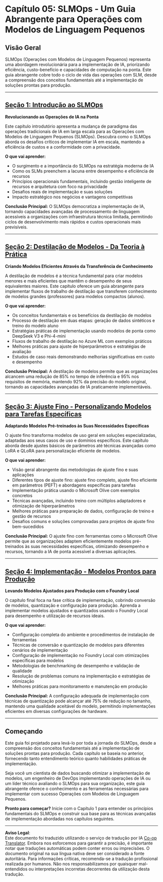 <!--
CO_OP_TRANSLATOR_METADATA:
{
  "original_hash": "2db7a2f6e9873c3cd09fea6736bf360b",
  "translation_date": "2025-09-17T13:35:47+00:00",
  "source_file": "Module05/README.md",
  "language_code": "pt"
}
-->
# Capítulo 05: SLMOps - Um Guia Abrangente para Operações com Modelos de Linguagem Pequenos

## Visão Geral

SLMOps (Operações com Modelos de Linguagem Pequenos) representa uma abordagem revolucionária para a implementação de IA, priorizando eficiência, custo-benefício e capacidades de computação na ponta. Este guia abrangente cobre todo o ciclo de vida das operações com SLM, desde a compreensão dos conceitos fundamentais até a implementação de soluções prontas para produção.

---

## [Seção 1: Introdução ao SLMOps](./01.IntroduceSLMOps.md)

**Revolucionando as Operações de IA na Ponta**

Este capítulo introdutório apresenta a mudança de paradigma das operações tradicionais de IA em larga escala para as Operações com Modelos de Linguagem Pequenos (SLMOps). Descubra como o SLMOps aborda os desafios críticos de implementar IA em escala, mantendo a eficiência de custos e a conformidade com a privacidade.

**O que vai aprender:**
- O surgimento e a importância do SLMOps na estratégia moderna de IA
- Como os SLMs preenchem a lacuna entre desempenho e eficiência de recursos
- Princípios operacionais fundamentais, incluindo gestão inteligente de recursos e arquitetura com foco na privacidade
- Desafios reais de implementação e suas soluções
- Impacto estratégico nos negócios e vantagens competitivas

**Conclusão Principal:** O SLMOps democratiza a implementação de IA, tornando capacidades avançadas de processamento de linguagem acessíveis a organizações com infraestrutura técnica limitada, permitindo ciclos de desenvolvimento mais rápidos e custos operacionais mais previsíveis.

---

## [Seção 2: Destilação de Modelos - Da Teoria à Prática](./02.SLMOps-Distillation.md)

**Criando Modelos Eficientes Através da Transferência de Conhecimento**

A destilação de modelos é a técnica fundamental para criar modelos menores e mais eficientes que mantêm o desempenho de seus equivalentes maiores. Este capítulo oferece um guia abrangente para implementar fluxos de trabalho de destilação que transferem conhecimento de modelos grandes (professores) para modelos compactos (alunos).

**O que vai aprender:**
- Os conceitos fundamentais e os benefícios da destilação de modelos
- Processo de destilação em duas etapas: geração de dados sintéticos e treino do modelo aluno
- Estratégias práticas de implementação usando modelos de ponta como DeepSeek V3 e Phi-4-mini
- Fluxos de trabalho de destilação no Azure ML com exemplos práticos
- Melhores práticas para ajuste de hiperparâmetros e estratégias de avaliação
- Estudos de caso reais demonstrando melhorias significativas em custo e desempenho

**Conclusão Principal:** A destilação de modelos permite que as organizações alcancem uma redução de 85% no tempo de inferência e 95% nos requisitos de memória, mantendo 92% da precisão do modelo original, tornando as capacidades avançadas de IA praticamente implementáveis.

---

## [Seção 3: Ajuste Fino - Personalizando Modelos para Tarefas Específicas](./03.SLMOps-Finetuing.md)

**Adaptando Modelos Pré-treinados às Suas Necessidades Específicas**

O ajuste fino transforma modelos de uso geral em soluções especializadas, adaptadas aos seus casos de uso e domínios específicos. Este capítulo aborda desde ajustes básicos de parâmetros até técnicas avançadas como LoRA e QLoRA para personalização eficiente de modelos.

**O que vai aprender:**
- Visão geral abrangente das metodologias de ajuste fino e suas aplicações
- Diferentes tipos de ajuste fino: ajuste fino completo, ajuste fino eficiente em parâmetros (PEFT) e abordagens específicas para tarefas
- Implementação prática usando o Microsoft Olive com exemplos concretos
- Técnicas avançadas, incluindo treino com múltiplos adaptadores e otimização de hiperparâmetros
- Melhores práticas para preparação de dados, configuração de treino e gestão de recursos
- Desafios comuns e soluções comprovadas para projetos de ajuste fino bem-sucedidos

**Conclusão Principal:** O ajuste fino com ferramentas como o Microsoft Olive permite que as organizações adaptem eficientemente modelos pré-treinados às suas necessidades específicas, otimizando desempenho e recursos, tornando a IA de ponta acessível a diversas aplicações.

---

## [Seção 4: Implementação - Modelos Prontos para Produção](./04.SLMOps.Deployment.md)

**Levando Modelos Ajustados para Produção com o Foundry Local**

O capítulo final foca na fase crítica de implementação, cobrindo conversão de modelos, quantização e configuração para produção. Aprenda a implementar modelos ajustados e quantizados usando o Foundry Local para desempenho e utilização de recursos ideais.

**O que vai aprender:**
- Configuração completa do ambiente e procedimentos de instalação de ferramentas
- Técnicas de conversão e quantização de modelos para diferentes cenários de implementação
- Configuração de implementação no Foundry Local com otimizações específicas para modelos
- Metodologias de benchmarking de desempenho e validação de qualidade
- Resolução de problemas comuns na implementação e estratégias de otimização
- Melhores práticas para monitoramento e manutenção em produção

**Conclusão Principal:** A configuração adequada de implementação com técnicas de quantização pode alcançar até 75% de redução no tamanho, mantendo uma qualidade aceitável do modelo, permitindo implementações eficientes em diversas configurações de hardware.

---

## Começando

Este guia foi projetado para levá-lo por toda a jornada do SLMOps, desde a compreensão dos conceitos fundamentais até a implementação de soluções prontas para produção. Cada capítulo se baseia no anterior, fornecendo tanto entendimento teórico quanto habilidades práticas de implementação.

Seja você um cientista de dados buscando otimizar a implementação de modelos, um engenheiro de DevOps implementando operações de IA ou um líder técnico avaliando o SLMOps para sua organização, este guia abrangente oferece o conhecimento e as ferramentas necessárias para implementar com sucesso Operações com Modelos de Linguagem Pequenos.

**Pronto para começar?** Inicie com o Capítulo 1 para entender os princípios fundamentais do SLMOps e construir sua base para as técnicas avançadas de implementação abordadas nos capítulos seguintes.

---

**Aviso Legal**:  
Este documento foi traduzido utilizando o serviço de tradução por IA [Co-op Translator](https://github.com/Azure/co-op-translator). Embora nos esforcemos para garantir a precisão, é importante notar que traduções automáticas podem conter erros ou imprecisões. O documento original na sua língua nativa deve ser considerado a fonte autoritária. Para informações críticas, recomenda-se a tradução profissional realizada por humanos. Não nos responsabilizamos por quaisquer mal-entendidos ou interpretações incorretas decorrentes da utilização desta tradução.